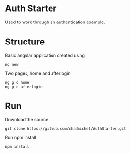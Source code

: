 # Auth Starter

Used to work through an authentication example.

# Structure

Basic angular application created using

```
ng new
```

Two pages, home and afterlogin

```
ng g c home
ng g c afterlogin
```

# Run

Download the source.

```
git clone https://github.com/chadmichel/AuthStarter.git
```

Run npm install

```
npm install
```
